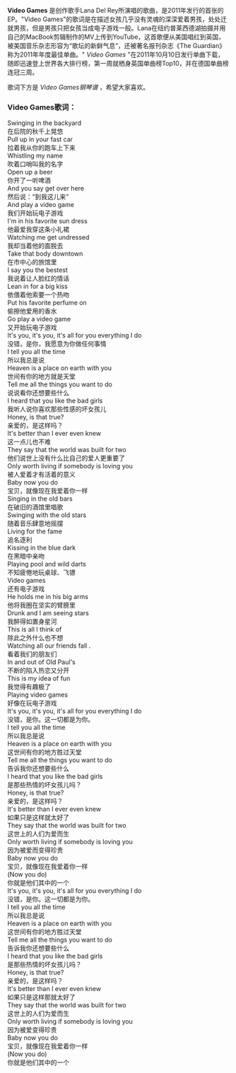 

**Video Games** 是创作歌手Lana Del Rey所演唱的歌曲，是2011年发行的首张的EP。"Video
Games"的歌词是在描述女孩几乎没有灵魂的深深爱着男孩，处处迁就男孩，但是男孩只把女孩当成电子游戏一般。Lana在纽约普莱西德湖拍摄并用自己的MacBook剪辑制作的MV上传到YouTube，这首歌便从美国唱红到英国，被美国音乐杂志形容为“歌坛的新鲜气息”，还被著名报刊杂志《The
Guardian》称为2011年年度最佳单曲。" _Video Games_
"在2011年10月10日发行单曲下载，随即迅速登上世界各大排行榜，第一周就栖身英国单曲榜Top10，并在德国单曲榜连冠三周。

  
歌词下方是 _Video Games钢琴谱_ ，希望大家喜欢。

### Video Games歌词：

Swinging in the backyard  
在后院的秋千上晃悠  
Pull up in your fast car  
拉着我从你的跑车上下来  
Whistling my name  
吹着口哨叫我的名字  
Open up a beer  
你开了一听啤酒  
And you say get over here  
然后说：“到我这儿来”  
And play a video game  
我们开始玩电子游戏  
I'm in his favorite sun dress  
他最爱我穿这条小礼裙  
Watching me get undressed  
我却当着他的面脱去  
Take that body downtown  
在市中心的旅馆里  
I say you the bestest  
我说着让人脸红的情话  
Lean in for a big kiss  
依偎着他索要一个热吻  
Put his favorite perfume on  
偷擦他爱用的香水  
Go play a video game  
又开始玩电子游戏  
It's you, it's you, it's all for you everything I do  
没错，是你，我愿意为你做任何事情  
I tell you all the time  
所以我总是说  
Heaven is a place on earth with you  
世间有你的地方就是天堂  
Tell me all the things you want to do  
说说看你还想要些什么  
I heard that you like the bad girls  
我听人说你喜欢那些性感的坏女孩儿  
Honey, is that true?  
亲爱的，是这样吗？  
It's better than I ever even knew  
这一点儿也不难  
They say that the world was built for two  
他们说世上没有什么比自己的爱人更重要了  
Only worth living if somebody is loving you  
被人爱着才有活着的意义  
Baby now you do  
宝贝，就像现在我爱着你一样  
Singing in the old bars  
在破旧的酒馆里唱歌  
Swinging with the old stars  
随着音乐肆意地摇摆  
Living for the fame  
追名逐利  
Kissing in the blue dark  
在黑暗中亲吻  
Playing pool and wild darts  
不知疲倦地玩桌球、飞镖  
Video games  
还有电子游戏  
He holds me in his big arms  
他将我圈在坚实的臂膀里  
Drunk and I am seeing stars  
我醉得如置身星河  
This is all I think of  
除此之外什么也不想  
Watching all our friends fall .  
看着我们的朋友们  
In and out of Old Paul's  
不断的陷入热恋又分开  
This is my idea of fun  
我觉得有趣极了  
Playing video games  
好像在玩电子游戏  
It's you, it's you, it's all for you everything I do  
没错，是你。这一切都是为你。  
I tell you all the time  
所以我总是说  
Heaven is a place on earth with you  
这世间有你的地方胜过天堂  
Tell me all the things you want to do  
告诉我你还想要些什么  
I heard that you like the bad girls  
是那些热情的坏女孩儿吗？  
Honey, is that true?  
亲爱的，是这样吗？  
It's better than I ever even knew  
如果只是这样就太好了  
They say that the world was built for two  
这世上的人们为爱而生  
Only worth living if somebody is loving you  
因为被爱而变得珍贵  
Baby now you do  
宝贝，就像现在我爱着你一样  
(Now you do)  
你就是他们其中的一个  
It's you, it's you, it's all for you everything I do  
没错，是你。这一切都是为你。  
I tell you all the time  
所以我总是说  
Heaven is a place on earth with you  
这世间有你的地方胜过天堂  
Tell me all the things you want to do  
告诉我你还想要些什么  
I heard that you like the bad girls  
是那些热情的坏女孩儿吗？  
Honey, is that true?  
亲爱的，是这样吗？  
It's better than I ever even knew  
如果只是这样那就太好了  
They say that the world was built for two  
这世上的人们为爱而生  
Only worth living if somebody is loving you  
因为被爱变得珍贵  
Baby now you do  
宝贝，就像现在我爱着你一样  
(Now you do)  
你就是他们其中的一个

